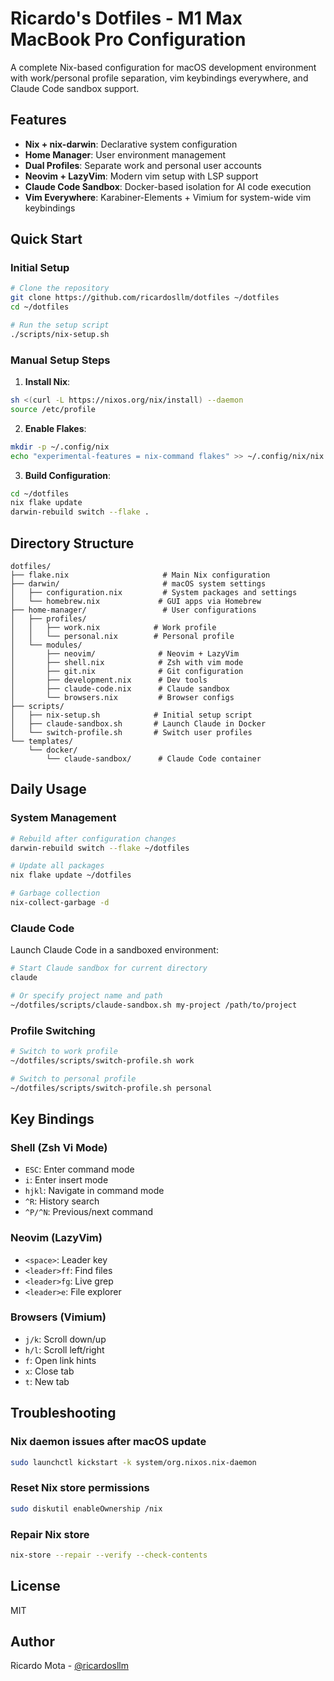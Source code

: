 # Ricardo's Dotfiles - M1 Max MacBook Pro Configuration

A complete Nix-based configuration for macOS development environment with work/personal profile separation, vim keybindings everywhere, and Claude Code sandbox support.

## Features

- **Nix + nix-darwin**: Declarative system configuration
- **Home Manager**: User environment management
- **Dual Profiles**: Separate work and personal user accounts
- **Neovim + LazyVim**: Modern vim setup with LSP support
- **Claude Code Sandbox**: Docker-based isolation for AI code execution
- **Vim Everywhere**: Karabiner-Elements + Vimium for system-wide vim keybindings

## Quick Start

### Initial Setup

```bash
# Clone the repository
git clone https://github.com/ricardosllm/dotfiles ~/dotfiles
cd ~/dotfiles

# Run the setup script
./scripts/nix-setup.sh
```

### Manual Setup Steps

1. **Install Nix**:
```bash
sh <(curl -L https://nixos.org/nix/install) --daemon
source /etc/profile
```

2. **Enable Flakes**:
```bash
mkdir -p ~/.config/nix
echo "experimental-features = nix-command flakes" >> ~/.config/nix/nix.conf
```

3. **Build Configuration**:
```bash
cd ~/dotfiles
nix flake update
darwin-rebuild switch --flake .
```

## Directory Structure

```
dotfiles/
├── flake.nix                     # Main Nix configuration
├── darwin/                       # macOS system settings
│   ├── configuration.nix         # System packages and settings
│   └── homebrew.nix             # GUI apps via Homebrew
├── home-manager/                 # User configurations
│   ├── profiles/
│   │   ├── work.nix            # Work profile
│   │   └── personal.nix        # Personal profile
│   └── modules/
│       ├── neovim/              # Neovim + LazyVim
│       ├── shell.nix            # Zsh with vim mode
│       ├── git.nix              # Git configuration
│       ├── development.nix      # Dev tools
│       ├── claude-code.nix      # Claude sandbox
│       └── browsers.nix         # Browser configs
├── scripts/
│   ├── nix-setup.sh            # Initial setup script
│   ├── claude-sandbox.sh       # Launch Claude in Docker
│   └── switch-profile.sh       # Switch user profiles
└── templates/
    └── docker/
        └── claude-sandbox/      # Claude Code container
```

## Daily Usage

### System Management

```bash
# Rebuild after configuration changes
darwin-rebuild switch --flake ~/dotfiles

# Update all packages
nix flake update ~/dotfiles

# Garbage collection
nix-collect-garbage -d
```

### Claude Code

Launch Claude Code in a sandboxed environment:

```bash
# Start Claude sandbox for current directory
claude

# Or specify project name and path
~/dotfiles/scripts/claude-sandbox.sh my-project /path/to/project
```

### Profile Switching

```bash
# Switch to work profile
~/dotfiles/scripts/switch-profile.sh work

# Switch to personal profile
~/dotfiles/scripts/switch-profile.sh personal
```

## Key Bindings

### Shell (Zsh Vi Mode)
- `ESC`: Enter command mode
- `i`: Enter insert mode
- `hjkl`: Navigate in command mode
- `^R`: History search
- `^P/^N`: Previous/next command

### Neovim (LazyVim)
- `<space>`: Leader key
- `<leader>ff`: Find files
- `<leader>fg`: Live grep
- `<leader>e`: File explorer

### Browsers (Vimium)
- `j/k`: Scroll down/up
- `h/l`: Scroll left/right
- `f`: Open link hints
- `x`: Close tab
- `t`: New tab

## Troubleshooting

### Nix daemon issues after macOS update
```bash
sudo launchctl kickstart -k system/org.nixos.nix-daemon
```

### Reset Nix store permissions
```bash
sudo diskutil enableOwnership /nix
```

### Repair Nix store
```bash
nix-store --repair --verify --check-contents
```

## License

MIT

## Author

Ricardo Mota - [@ricardosllm](https://github.com/ricardosllm)
